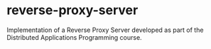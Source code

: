 # reverse-proxy-server
Implementation of a Reverse Proxy Server developed as part of the Distributed Applications Programming course.
